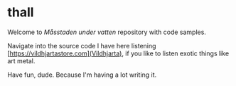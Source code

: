# thall

Welcome to *Måsstaden under vatten* repository with code samples.

Navigate into the source code I have here listening [https://vildhjartastore.com](Vildhjarta), if you like to listen exotic things like art metal.

Have fun, dude. Because I'm having a lot writing it.

